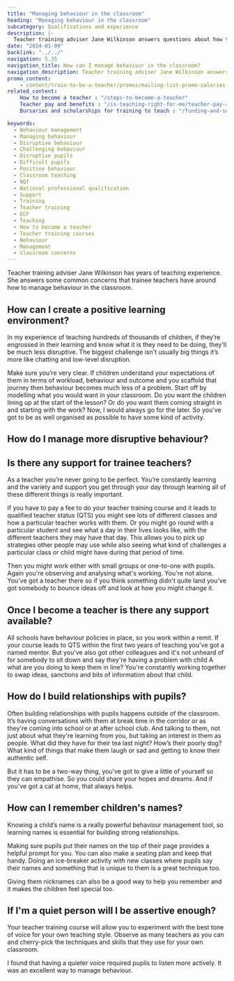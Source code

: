 ```yaml
---
title: "Managing behaviour in the classroom"
heading: "Managing behaviour in the classroom"
subcategory: Qualifications and experience
description: |-
  Teacher training adviser Jane Wilkinson answers questions about how to manage behaviour in the classroom.
date: "2024-01-09"
backlink: "../../"
navigation: 5.35
navigation_title: How can I manage behaviour in the classroom?
navigation_description: Teacher training adviser Jane Wilkinson answers common concerns around behaviour management.
promo_content:
    - content/train-to-be-a-teacher/promos/mailing-list-promo-salaries
related_content:
    How to become a teacher : "/steps-to-become-a-teacher"
    Teacher pay and benefits : "/is-teaching-right-for-me/teacher-pay-and-benefits" 
    Bursaries and scholarships for training to teach : "/funding-and-support/scholarships-and-bursaries"

keywords:
  - Behaviour management
  - Managing behaviour
  - Disruptive behaviour
  - Challenging behaviour
  - Disruptive pupils
  - Difficult pupils
  - Positive behaviour
  - Classroom teaching
  - NQT
  - National professional qualification
  - Support
  - Training
  - Teacher training
  - ECF
  - Teaching
  - How to become a teacher
  - Teacher training courses
  - Behaviour
  - Management
  - classroom concerns
---
```


Teacher training adviser Jane Wilkinson has years of teaching experience. She answers some common concerns that trainee teachers have around how to manage behaviour in the classroom.

## How can I create a positive learning environment?
In my experience of teaching hundreds of thousands of children, if they’re engrossed in their learning and know what it is they need to be doing, they'll be much less disruptive. The biggest challenge isn't usually big things it’s more like chatting and low-level disruption.  

Make sure you’re very clear. If children understand your expectations of them in terms of workload, behaviour and outcome and you scaffold that journey then behaviour becomes much less of a problem. Start off by modelling what you would want in your classroom. Do you want the children lining up at the start of the lesson? Or do you want them coming straight in and starting with the work? Now, I would always go for the later. So you've got to be as well organised as possible to have some kind of activity.

## How do I manage more disruptive behaviour?

## Is there any support for trainee teachers?
As a teacher you’re never going to be perfect. You’re constantly learning and the variety and support you get through your day through learning all of these different things is really important.

If you have to pay a fee to do your teacher training course and it leads to qualified teacher status (QTS) you might see lots of different classes and how a particular teacher works with them. Or you might go round with a particular student and see what a day in their lives looks like, with the different teachers they may have that day. This allows you to pick up strategies other people may use while also seeing what kind of challenges a particular class or  child might have during that period of time.

Then you might work either with small groups or one-to-one with pupils. Again you're observing and analysing what's working. You're not alone. You've got a teacher there so if you think something didn't quite land you've got somebody to bounce ideas off and look at how you might change it.

## Once I become a teacher is there any support available?
All schools have behaviour policies in place, so you work within a remit. If your course leads to QTS within the first two years of teaching you've got a named mentor. But you've also got other colleagues and it's not unheard of for somebody to sit down and say they're having a problem with child A what are you doing to keep them in line? You're constantly working together to swap ideas, sanctions and bits of information about that child.

## How do I build relationships with pupils?

Often building relationships with pupils happens outside of the classroom. It’s having conversations with them at break time in the corridor or as they're coming into school or at after school club. And talking to them, not just about what they're learning from you, but taking an interest in them as people. What did they have for their tea last night? How’s their poorly dog? What kind of things that make them laugh or sad and getting to know their authentic self.

But it has to be a two-way thing, you’ve got to give a little of yourself so they can empathise. So you could share your hopes and dreams. And if you've got a cat at home, that always helps.

## How can I remember children's names?

Knowing a child’s name is a really powerful behaviour management tool, so learning names is essential for building strong relationships.

Making sure pupils put their names on the top of their page provides a helpful prompt for you. You can also make a seating plan and keep that handy. Doing an ice-breaker activity with new classes where pupils say their names and something that is unique to them is a great technique too.

Giving them nicknames can also be a good way to help you remember and it makes the children feel special too.

## If I'm a quiet person will I be assertive enough?

Your teacher training course will allow you to experiment with the best tone of voice for your own teaching style. Observe as many teachers as you can and cherry-pick the techniques and skills that they use for your own classroom.

I found that having a quieter voice required pupils to listen more actively. It was an excellent way to manage behaviour.

